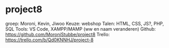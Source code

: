 # project8
groep:	Moroni, Kevin, Jiwoo
Keuze:	webshop
Talen:	HTML, CSS, JS?, PHP, SQL
Tools:	VS Code, XAMPP/MAMP (ww en naam veranderen)
Github:	https://github.com/MoroniStubbe/project8
Trello:	https://trello.com/b/Qd0KNNHJ/project-8
